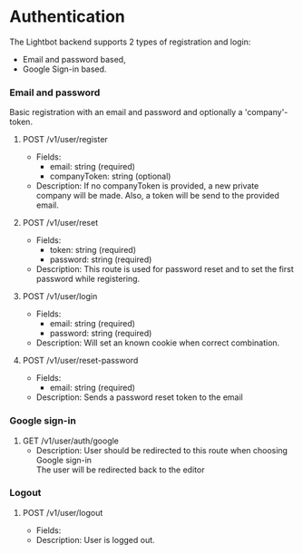 # Authentication

The Lightbot backend supports 2 types of registration and login:

- Email and password based,
- Google Sign-in based.

### Email and password

Basic registration with an email and password and optionally a 'company'-token.

1. POST /v1/user/register

   - Fields:
     - email: string (required)
     - companyToken: string (optional)
   - Description: If no companyToken is provided, a new private company will be made.
     Also, a token will be send to the provided email.

2. POST /v1/user/reset

   - Fields:
     - token: string (required)
     - password: string (required)
   - Description: This route is used for password reset and to set the first password
     while registering.

3. POST /v1/user/login

   - Fields:
     - email: string (required)
     - password: string (required)
   - Description: Will set an known cookie when correct combination.

4. POST /v1/user/reset-password
   - Fields:
     - email: string (required)
   - Description: Sends a password reset token to the email

### Google sign-in

1. GET /v1/user/auth/google
   - Description: User should be redirected to this route when choosing Google sign-in  
     The user will be redirected back to the editor

### Logout

1. POST /v1/user/logout

   - Fields:
   - Description: User is logged out.
